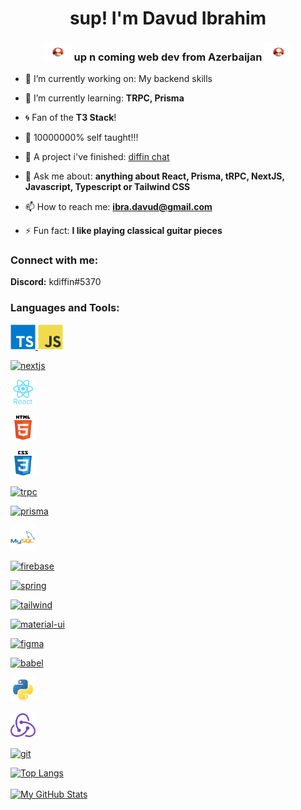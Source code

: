 <h1 align="center">sup! I'm Davud Ibrahim </h1>
<h3 align="center"><img src="./mushroom.gif" alt="My Project GIF" width="45" height="27.5">  up n coming web dev from Azerbaijan <img src="./mushroom.gif" alt="My Project GIF" width="45" height="27.5"> </h3>

- 🔭 I’m currently working on: My backend skills
- 🌱 I’m currently learning: **TRPC, Prisma**

- 🌀 Fan of the **T3 Stack**!


- 🐐 10000000% self taught!!! 

- 💯 A project i've finished: [diffin chat](https://diffin-chat.vercel.app/)

- 💬 Ask me about: **anything about React, Prisma, tRPC, NextJS, Javascript, Typescript or Tailwind CSS**

- 📫 How to reach me: **ibra.davud@gmail.com**

- ⚡ Fun fact: **I like playing classical guitar pieces**

<h3 align="left">Connect with me:</h3>

**Discord:** kdiffin#5370

<h3 align="left">Languages and Tools:</h3>
<p align="left">
<a
href="https://www.typescriptlang.org/"
target="_blank"
rel="noreferrer"
>
    
<img
    src="https://raw.githubusercontent.com/devicons/devicon/master/icons/typescript/typescript-original.svg"
    alt="typescript"
    width="40"
    height="40"
/> 
</a><a href="https://developer.mozilla.org/en-US/docs/Web/JavaScript" target="_blank" rel="noreferrer">
<img
    src="https://raw.githubusercontent.com/devicons/devicon/master/icons/javascript/javascript-original.svg"
    alt="javascript"
    width="40"
    height="40"
/> 
</a> <a href="https://nextjs.org/" target="_blank" rel="noreferrer">
    
<img
    src="https://external-content.duckduckgo.com/iu/?u=https%3A%2F%2Fassets.vercel.com%2Fimage%2Fupload%2Fv1607554385%2Frepositories%2Fnext-js%2Fnext-logo.png&f=1&nofb=1&ipt=8ad8b8d4b3c96f3142d3fac716ff3cee38867532520d18e6cbdb78f33b7557d5&ipo=images"
    alt="nextjs"
    width="40"
    height="40"
/> 
</a> <a href="https://reactjs.org/" target="_blank" rel="noreferrer">
    
<img
    src="https://raw.githubusercontent.com/devicons/devicon/master/icons/react/react-original-wordmark.svg"
    alt="react"
    width="40"
    height="40"
/> 
</a> <a href="https://www.w3.org/html/" target="_blank" rel="noreferrer">
    
<img
    src="https://raw.githubusercontent.com/devicons/devicon/master/icons/html5/html5-original-wordmark.svg"
    alt="html5"
    width="40"
    height="40"
/> 
</a> <a href="https://www.w3schools.com/css/" target="_blank" rel="noreferrer">
    
<img
    src="https://raw.githubusercontent.com/devicons/devicon/master/icons/css3/css3-original-wordmark.svg"
    alt="css3"
    width="40"
    height="40"
/> 
</a> <a href="https://trpc.io/" target="_blank" rel="noreferrer">
    
<img
    src="https://trpc.io/img/logo.svg"
    alt="trpc"
    width="40"
    height="40"
/> 
</a> <a href="https://prisma.io/" target="_blank" rel="noreferrer">
    
<img
    src="https://external-content.duckduckgo.com/iu/?u=https%3A%2F%2Fstorage.googleapis.com%2Fzenn-user-upload%2Ftopics%2Fd07488226b.jpeg&f=1&nofb=1&ipt=5c287150e18bdf4144694684fe91f918cac365ac86f1b325e3a14ce3ecb20446&ipo=images"
    alt="prisma"
    width="40"
    height="40"
/> 
</a> <a href="https://www.mysql.com/" target="_blank" rel="noreferrer">
    
<img
    src="https://raw.githubusercontent.com/devicons/devicon/master/icons/mysql/mysql-original-wordmark.svg"
    alt="mysql"
    width="40"
    height="40"
/> 
</a> <a href="https://firebase.google.com/" target="_blank" rel="noreferrer">
    
<img
    src="https://www.vectorlogo.zone/logos/firebase/firebase-icon.svg"
    alt="firebase"
    width="40"
    height="40"
/> 
</a> <a href="https://radix-ui.com/" target="_blank" rel="noreferrer">
    
<img
    src="https://external-content.duckduckgo.com/iu/?u=https%3A%2F%2Favatars.githubusercontent.com%2Fu%2F75042455%3Fv%3D4&f=1&nofb=1&ipt=396a29582e2726791ea87657b46eeb62ffc3a88c0ffe04e288e06daf7b0216ef&ipo=images"
    alt="spring"
    width="40"
    height="40"
/> 
</a> <a href="https://tailwindcss.com/" target="_blank" rel="noreferrer">
    
<img
    src="https://www.vectorlogo.zone/logos/tailwindcss/tailwindcss-icon.svg"
    alt="tailwind"
    width="40"
    height="40"
/> 
</a> <a href="https://material-ui.com/" target="_blank" rel="noreferrer">
    
<img
    src="https://seeklogo.com/images/M/material-ui-logo-5BDCB9BA8F-seeklogo.com.png"
    alt="material-ui"
    width="40"
    height="40"
/> 
</a> <a href="https://www.figma.com/" target="_blank" rel="noreferrer">
    
<img
    src="https://www.vectorlogo.zone/logos/figma/figma-icon.svg"
    alt="figma"
    width="40"
    height="40"
/> 
</a> <a href="https://babeljs.io/" target="_blank" rel="noreferrer">
    
<img
    src="https://www.vectorlogo.zone/logos/babeljs/babeljs-icon.svg"
    alt="babel"
    width="40"
    height="40"
/> 
</a> <a href="https://www.python.org" target="_blank" rel="noreferrer">
    
<img
    src="https://raw.githubusercontent.com/devicons/devicon/master/icons/python/python-original.svg"
    alt="python"
    width="40"
    height="40"
/> 
</a> <a href="https://redux.js.org" target="_blank" rel="noreferrer">
    
<img
    src="https://raw.githubusercontent.com/devicons/devicon/master/icons/redux/redux-original.svg"
    alt="redux"
    width="40"
    height="40"
/> 
</a> <a href="https://git-scm.com/" target="_blank" rel="noreferrer">
    
<img
    src="https://www.vectorlogo.zone/logos/git-scm/git-scm-icon.svg"
    alt="git"
    width="40"
    height="40"
/> 
</a>
</p>




[![Top Langs](https://github-readme-stats.vercel.app/api/top-langs/?username=anuraghazra&layout_compact&theme=tokyonight)](https://github.com/anuraghazra/github-readme-stats)
<br> </br>
[![My GitHub Stats](https://github-readme-stats.vercel.app/api/?username=diffim&count_private=true&theme=tokyonight&showicons=true)]()
